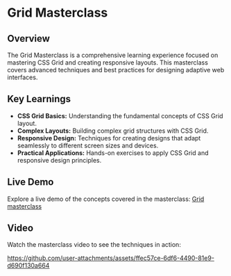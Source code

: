 # Grid Masterclass

## Overview

The Grid Masterclass is a comprehensive learning experience focused on mastering CSS Grid and creating responsive layouts. This masterclass covers advanced techniques and best practices for designing adaptive web interfaces.

## Key Learnings

- **CSS Grid Basics:** Understanding the fundamental concepts of CSS Grid layout.
- **Complex Layouts:** Building complex grid structures with CSS Grid.
- **Responsive Design:** Techniques for creating designs that adapt seamlessly to different screen sizes and devices.
- **Practical Applications:** Hands-on exercises to apply CSS Grid and responsive design principles.

## Live Demo

Explore a live demo of the concepts covered in the masterclass: [Grid masterclass](https://grid-masterclass.vercel.app/)

## Video

Watch the masterclass video to see the techniques in action:

https://github.com/user-attachments/assets/ffec57ce-6df6-4490-81e9-d690f130a664


